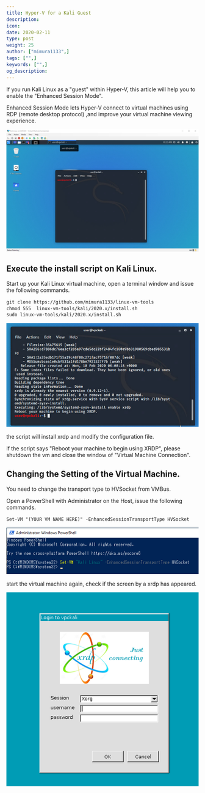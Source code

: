 ```yaml
---
title: Hyper-V for a Kali Guest
description:
icon:
date: 2020-02-11
type: post
weight: 25
author: ["mimura1133",]
tags: ["",]
keywords: ["",]
og_description:
---
```


If you run Kali Linux as a "guest" within Hyper-V, this article will help you to enable the "Enhanced Session Mode".

Enhanced Session Mode lets Hyper-V connect to virtual machines using RDP (remote desktop protocol) ,and improve your virtual machine viewing experience.

![kali-hyper-v-enhancedmode](kali-hyper-v-enhancedmode.png)

## Execute the install script on Kali Linux.

Start up your Kali Linux virtual machine, open a terminal window and issue the following commands.

```markdown
git clone https://github.com/mimura1133/linux-vm-tools
chmod 555  linux-vm-tools/kali/2020.x/install.sh
sudo linux-vm-tools/kali/2020.x/install.sh
```

![kali-hyperv-step1](kali-hyperv-step1.png)

the script will install xrdp and modify the configuration file.

if the script says "Reboot your machine to begin using XRDP", please shutdown the vm and close the window of "Virtual Machine Connection".

## Changing the Setting of the Virtual Machine.

You need to change the transport type to HVSocket from VMBus.

Open a PowerShell with Administrator on the Host, issue the following commands.

```markdown
Set-VM "(YOUR VM NAME HERE)" -EnhancedSessionTransportType HVSocket
```

![kali-hyperv-step2](kali-hyperv-step2.png)

start the virtual machine again, check if the screen by a xrdp has appeared.

![kali-hyperv-step3](kali-hyperv-step3.png)
